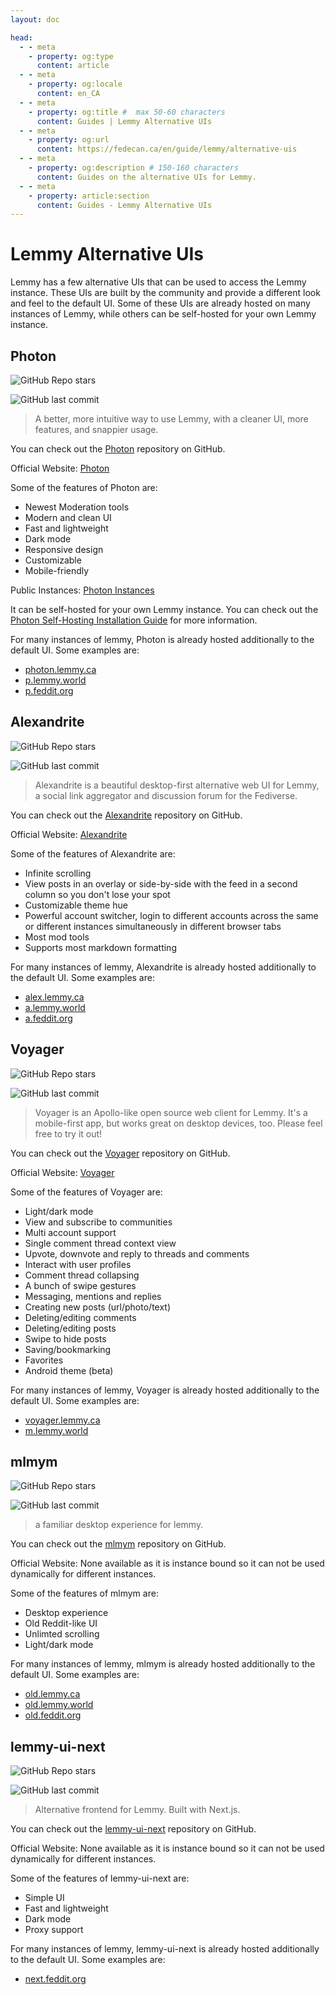 ```yaml
---
layout: doc

head:
  - - meta
    - property: og:type
      content: article
  - - meta
    - property: og:locale
      content: en_CA
  - - meta
    - property: og:title #  max 50-60 characters
      content: Guides | Lemmy Alternative UIs
  - - meta
    - property: og:url
      content: https://fedecan.ca/en/guide/lemmy/alternative-uis
  - - meta
    - property: og:description # 150-160 characters
      content: Guides on the alternative UIs for Lemmy.
  - - meta
    - property: article:section
      content: Guides - Lemmy Alternative UIs
---
```


# Lemmy Alternative UIs

Lemmy has a few alternative UIs that can be used to access the Lemmy instance. These UIs are built by the community and provide a different look and feel to the default UI. Some of these UIs are already hosted on many instances of Lemmy, while others can be self-hosted for your own Lemmy instance.

## Photon

![GitHub Repo stars](https://img.shields.io/github/stars/Xyphyn/photon?style=flat-square)

![GitHub last commit](https://img.shields.io/github/last-commit/Xyphyn/photon?style=flat-square)


> A better, more intuitive way to use Lemmy, with a cleaner UI, more features, and snappier usage.

You can check out the [Photon](https://github.com/Xyphyn/photon) repository on GitHub.

Official Website: [Photon](https://phtn.app/)

Some of the features of Photon are:

- Newest Moderation tools
- Modern and clean UI
- Fast and lightweight
- Dark mode
- Responsive design
- Customizable
- Mobile-friendly

Public Instances: [Photon Instances](https://github.com/Xyphyn/photon?tab=readme-ov-file#public-instances)

It can be self-hosted for your own Lemmy instance. You can check out the [Photon Self-Hosting Installation Guide](https://github.com/Xyphyn/photon?tab=readme-ov-file#self-hosting) for more information.

For many instances of lemmy, Photon is already hosted additionally to the default UI. Some examples are:

- [photon.lemmy.ca](https://photon.lemmy.ca/)
- [p.lemmy.world](https://p.lemmy.world/)
- [p.feddit.org](https://p.feddit.org/)

## Alexandrite

![GitHub Repo stars](https://img.shields.io/github/stars/sheodox/alexandrite?style=flat-square) 

![GitHub last commit](https://img.shields.io/github/last-commit/sheodox/alexandrite?style=flat-square)

> Alexandrite is a beautiful desktop-first alternative web UI for Lemmy, a social link aggregator and discussion forum for the Fediverse.

You can check out the [Alexandrite](https://github.com/sheodox/alexandrite) repository on GitHub.

Official Website: [Alexandrite](https://alexandrite.app/)

Some of the features of Alexandrite are:

- Infinite scrolling
- View posts in an overlay or side-by-side with the feed in a second column so you don't lose your spot
- Customizable theme hue
- Powerful account switcher, login to different accounts across the same or different instances simultaneously in different browser tabs
- Most mod tools
- Supports most markdown formatting

For many instances of lemmy, Alexandrite is already hosted additionally to the default UI. Some examples are:

- [alex.lemmy.ca](https://alex.lemmy.ca/)
- [a.lemmy.world](https://a.lemmy.world/)
- [a.feddit.org](https://a.feddit.org/)

## Voyager

![GitHub Repo stars](https://img.shields.io/github/stars/aeharding/voyager?style=flat-square)

![GitHub last commit](https://img.shields.io/github/last-commit/aeharding/voyager?style=flat-square)

> Voyager is an Apollo-like open source web client for Lemmy. It's a mobile-first app, but works great on desktop devices, too. Please feel free to try it out!

You can check out the [Voyager](https://github.com/aeharding/voyager) repository on GitHub.

Official Website: [Voyager](https://vger.app/posts/lemmy.world/all)

Some of the features of Voyager are:

- Light/dark mode
- View and subscribe to communities
- Multi account support
- Single comment thread context view
- Upvote, downvote and reply to threads and comments
- Interact with user profiles
- Comment thread collapsing
- A bunch of swipe gestures
- Messaging, mentions and replies
- Creating new posts (url/photo/text)
- Deleting/editing comments
- Deleting/editing posts
- Swipe to hide posts
- Saving/bookmarking
- Favorites
- Android theme (beta)

For many instances of lemmy, Voyager is already hosted additionally to the default UI. Some examples are:

- [voyager.lemmy.ca](https://voyager.lemmy.ca/)
- [m.lemmy.world](https://m.lemmy.world/)

## mlmym

![GitHub Repo stars](https://img.shields.io/github/stars/rystaf/mlmym?style=flat-square)  

![GitHub last commit](https://img.shields.io/github/last-commit/rystaf/mlmym?style=flat-square)

> a familiar desktop experience for lemmy.

You can check out the [mlmym](https://github.com/rystaf/mlmym) repository on GitHub.

Official Website: None available as it is instance bound so it can not be used dynamically for different instances.

Some of the features of mlmym are:

- Desktop experience
- Old Reddit-like UI
- Unlimted scrolling
- Light/dark mode


For many instances of lemmy, mlmym is already hosted additionally to the default UI. Some examples are:

- [old.lemmy.ca](https://old.lemmy.ca/)
- [old.lemmy.world](https://old.lemmy.world/)
- [old.feddit.org](https://old.feddit.org/)


## lemmy-ui-next

![GitHub Repo stars](https://img.shields.io/github/stars/sunaurus/lemmy-ui-next?style=flat-square)

![GitHub last commit](https://img.shields.io/github/last-commit/sunaurus/lemmy-ui-next?style=flat-square)

> Alternative frontend for Lemmy. Built with Next.js.

You can check out the [lemmy-ui-next](https://github.com/sunaurus/lemmy-ui-next) repository on GitHub.

Official Website: None available as it is instance bound so it can not be used dynamically for different instances.

Some of the features of lemmy-ui-next are:

- Simple UI
- Fast and lightweight
- Dark mode
- Proxy support

For many instances of lemmy, lemmy-ui-next is already hosted additionally to the default UI. Some examples are:

- [next.feddit.org](https://next.feddit.org)

